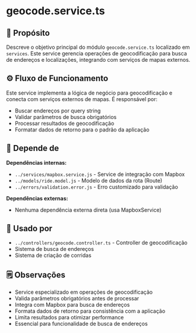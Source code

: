 # geocode.service.ts

## 📘 Propósito
Descreve o objetivo principal do módulo `geocode.service.ts` localizado em `services`. Este service gerencia operações de geocodificação para busca de endereços e localizações, integrando com serviços de mapas externos.

## ⚙️ Fluxo de Funcionamento
Este service implementa a lógica de negócio para geocodificação e conecta com serviços externos de mapas. É responsável por:
- Buscar endereços por query string
- Validar parâmetros de busca obrigatórios
- Processar resultados de geocodificação
- Formatar dados de retorno para o padrão da aplicação

## 🔗 Depende de
**Dependências internas:**
- `../services/mapbox.service.js` - Service de integração com Mapbox
- `../models/ride.model.js` - Modelo de dados da rota (Route)
- `../errors/validation.error.js` - Erro customizado para validação

**Dependências externas:**
- Nenhuma dependência externa direta (usa MapboxService)

## 🧩 Usado por
- `../controllers/geocode.controller.ts` - Controller de geocodificação
- Sistema de busca de endereços
- Sistema de criação de corridas

## 🗒️ Observações
- Service especializado em operações de geocodificação
- Valida parâmetros obrigatórios antes de processar
- Integra com Mapbox para busca de endereços
- Formata dados de retorno para consistência com a aplicação
- Limita resultados para otimizar performance
- Essencial para funcionalidade de busca de endereços
